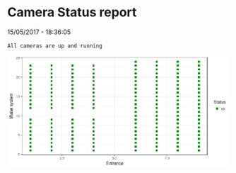 Camera Status report
================
15/05/2017 - 18:36:05

    All cameras are up and running

![](camreport_files/figure-markdown_github/unnamed-chunk-2-1.png)

